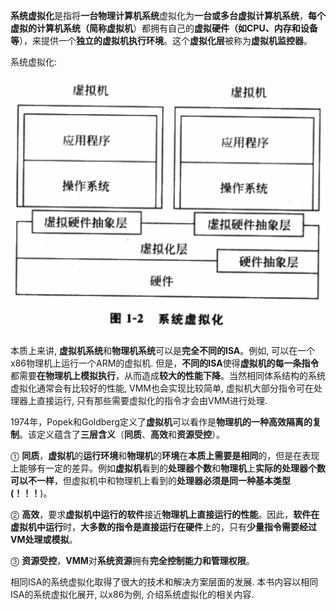 **系统虚拟化**是指将**一台物理计算机系统**虚拟化为**一台或多台虚拟计算机系统**，**每个虚拟的计算机系统（简称虚拟机**）都拥有自己的**虚拟硬件（如CPU、内存和设备等**），来提供一个**独立的虚拟机执行环境**。这个**虚拟化层**被称为**虚拟机监控器**。

系统虚拟化:

![2020-09-06-14-23-28.png](./images/2020-09-06-14-23-28.png)

本质上来讲, **虚拟机系统**和**物理机系统**可以是**完全不同的ISA**。例如, 可以在一个x86物理机上运行一个ARM的虚拟机. 但是，**不同的ISA**使得**虚拟机的每一条指令**都需要**在物理机上模拟执行**，从而造成**较大的性能下降**。当然相同体系结构的系统虚拟化通常会有比较好的性能, VMM也会实现比较简单, 虚拟机大部分指令可在处理器上直接运行, 只有那些需要虚拟化的指令才会由VMM进行处理.

1974年，Popek和Goldberg定义了**虚拟机**可以看作是**物理机的一种高效隔离的复制**。该定义蕴含了**三层含义**（**同质**、**高效**和**资源受控**）。

⓵ **同质**，**虚拟机**的**运行环境**和**物理机**的**环境**在**本质上需要是相同**的，但是在表现上能够有一定的差异。例如**虚拟机**看到的**处理器个数**和**物理机**上**实际的处理器个数可以不一样**，但虚拟机中和物理机上看到的**处理器必须是同一种基本类型(！！！**)。

⓶ **高效**，要求**虚拟机中运行的软件**接近**物理机上直接运行的性能**。因此，**软件在虚拟机中运行**时，**大多数的指令是直接运行在硬件**上的，只有**少量指令需要经过VM处理或模拟**。

⓷ **资源受控**，**VMM**对**系统资源**拥有**完全控制能力和管理权限**。

相同ISA的系统虚拟化取得了很大的技术和解决方案层面的发展. 本书内容以相同ISA的系统虚拟化展开, 以x86为例, 介绍系统虚拟化的相关内容.
